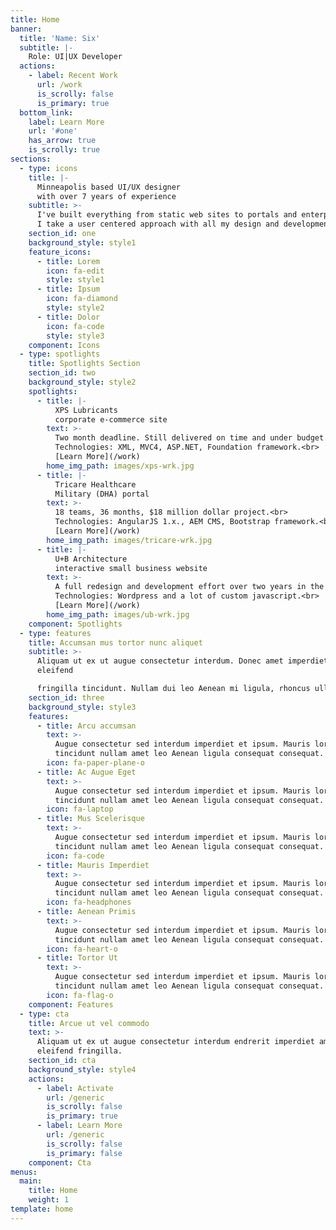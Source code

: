```yaml
---
title: Home
banner:
  title: 'Name: Six'
  subtitle: |-
    Role: UI|UX Developer
  actions:
    - label: Recent Work
      url: /work
      is_scrolly: false
      is_primary: true
  bottom_link:
    label: Learn More
    url: '#one'
    has_arrow: true
    is_scrolly: true
sections:
  - type: icons
    title: |-
      Minneapolis based UI/UX designer
      with over 7 years of experience
    subtitle: >-
      I've built everything from static web sites to portals and enterprise applications.<br> 
      I take a user centered approach with all my design and development work.
    section_id: one
    background_style: style1
    feature_icons:
      - title: Lorem
        icon: fa-edit
        style: style1
      - title: Ipsum
        icon: fa-diamond
        style: style2
      - title: Dolor
        icon: fa-code
        style: style3
    component: Icons
  - type: spotlights
    title: Spotlights Section
    section_id: two
    background_style: style2
    spotlights:
      - title: |-
          XPS Lubricants
          corporate e-commerce site
        text: >-
          Two month deadline. Still delivered on time and under budget.<br>
          Technologies: XML, MVC4, ASP.NET, Foundation framework.<br> 
          [Learn More](/work)
        home_img_path: images/xps-wrk.jpg
      - title: |-
          Tricare Healthcare 
          Military (DHA) portal
        text: >-
          18 teams, 36 months, $18 million dollar project.<br>
          Technologies: AngularJS 1.x., AEM CMS, Bootstrap framework.<br> 
          [Learn More](/work)
        home_img_path: images/tricare-wrk.jpg
      - title: |-
          U+B Architecture
          interactive small business website
        text: >-
          A full redesign and development effort over two years in the making.<br>
          Technologies: Wordpress and a lot of custom javascript.<br> 
          [Learn More](/work)
        home_img_path: images/ub-wrk.jpg
    component: Spotlights
  - type: features
    title: Accumsan mus tortor nunc aliquet
    subtitle: >-
      Aliquam ut ex ut augue consectetur interdum. Donec amet imperdiet
      eleifend  

      fringilla tincidunt. Nullam dui leo Aenean mi ligula, rhoncus ullamcorper.
    section_id: three
    background_style: style3
    features:
      - title: Arcu accumsan
        text: >-
          Augue consectetur sed interdum imperdiet et ipsum. Mauris lorem
          tincidunt nullam amet leo Aenean ligula consequat consequat.
        icon: fa-paper-plane-o
      - title: Ac Augue Eget
        text: >-
          Augue consectetur sed interdum imperdiet et ipsum. Mauris lorem
          tincidunt nullam amet leo Aenean ligula consequat consequat.
        icon: fa-laptop
      - title: Mus Scelerisque
        text: >-
          Augue consectetur sed interdum imperdiet et ipsum. Mauris lorem
          tincidunt nullam amet leo Aenean ligula consequat consequat.
        icon: fa-code
      - title: Mauris Imperdiet
        text: >-
          Augue consectetur sed interdum imperdiet et ipsum. Mauris lorem
          tincidunt nullam amet leo Aenean ligula consequat consequat.
        icon: fa-headphones
      - title: Aenean Primis
        text: >-
          Augue consectetur sed interdum imperdiet et ipsum. Mauris lorem
          tincidunt nullam amet leo Aenean ligula consequat consequat.
        icon: fa-heart-o
      - title: Tortor Ut
        text: >-
          Augue consectetur sed interdum imperdiet et ipsum. Mauris lorem
          tincidunt nullam amet leo Aenean ligula consequat consequat.
        icon: fa-flag-o
    component: Features
  - type: cta
    title: Arcue ut vel commodo
    text: >-
      Aliquam ut ex ut augue consectetur interdum endrerit imperdiet amet
      eleifend fringilla.
    section_id: cta
    background_style: style4
    actions:
      - label: Activate
        url: /generic
        is_scrolly: false
        is_primary: true
      - label: Learn More
        url: /generic
        is_scrolly: false
        is_primary: false
    component: Cta
menus:
  main:
    title: Home
    weight: 1
template: home
---
```

